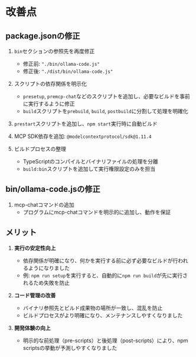 # 改善点

## package.jsonの修正

1. `bin`セクションの参照先を再度修正
   - 修正前: `"./bin/ollama-code.js"`
   - 修正後: `"./dist/bin/ollama-code.js"`

2. スクリプトの依存関係を明示化
   - `presetup`, `premcp-chat`などのスクリプトを追加し、必要なビルドを事前に実行するように修正
   - `build`スクリプトを`prebuild`, `build`, `postbuild`に分割して処理を明確化
3. `prestart`スクリプトを追加し、`npm start`実行時に自動ビルド
4. MCP SDK依存を追加: `@modelcontextprotocol/sdk@1.11.4`

5. ビルドプロセスの整理
   - TypeScriptのコンパイルとバイナリファイルの処理を分離
   - `build:bin`スクリプトを追加して実行権限設定のみを担当

## bin/ollama-code.jsの修正

1. mcp-chatコマンドの追加
   - プログラムにmcp-chatコマンドを明示的に追加し、動作を保証

## メリット

1. **実行の安定性向上**
   - 依存関係が明確になり、何かを実行する前に必ず必要なビルドが行われるようになりました
   - 例: `npm run setup`を実行すると、自動的に`npm run build`が先に実行されるため失敗を防止

2. **コード管理の改善**
   - バイナリ参照先とビルド成果物の場所が一致し、混乱を防止
   - ビルドプロセスがより明確になり、メンテナンスしやすくなりました

3. **開発体験の向上**
   - 明示的な前処理（pre-scripts）と後処理（post-scripts）により、npm scriptsの挙動が予測しやすくなりました

